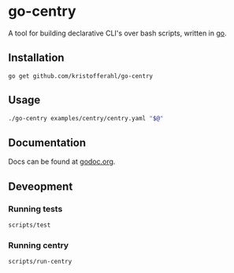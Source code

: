 # go-centry

A tool for building declarative CLI's over bash scripts, written in [go](https://golang.org).

## Installation

    go get github.com/kristofferahl/go-centry

## Usage

```bash
./go-centry examples/centry/centry.yaml "$@"
```

## Documentation

Docs can be found at [godoc.org](https://godoc.org/github.com/kristofferahl/go-centry).

## Deveopment

### Running tests

```bash
scripts/test
```

### Running centry

```bash
scripts/run-centry
```
